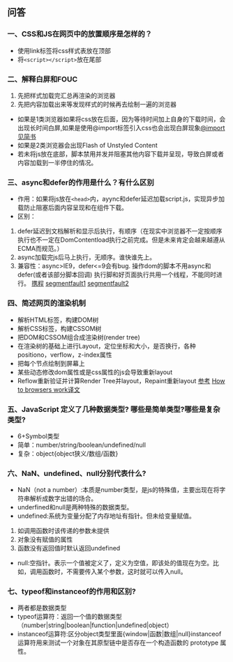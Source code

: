 ## 问答

### 一、CSS和JS在网页中的放置顺序是怎样的？
-  使用link标签将css样式表放在顶部
-  将`<script></script>`放在尾部

### 二、解释白屏和FOUC
1. 先把样式加载完汇总再渲染的浏览器
2. 先把内容加载出来等发现样式的时候再去绘制一遍的浏览器
- 如果是1类浏览器如果将css放在后面，因为等待时间加上自身的下载时间，会出现长时间白屏,如果是使用@import标签引入css也会出现白屏现象[@import见简书](http://www.jianshu.com/p/d35dca8dea3e)
- 如果是2类浏览器会出现Flash of Unstyled Content
- 若未将js放在底部，脚本禁用并发并阻塞其他内容下载并呈现，导致白屏或者内容加载到一半停住的情况。

### 三、async和defer的作用是什么？有什么区别
- 作用：如果将js放在`<head>`内，ayync和defer延迟加载script.js，实现异步加载防止阻塞后面内容呈现和在组件下载。
- 区别：
1. defer延迟到文档解析和显示后执行，有顺序（在现实中浏览器不一定按顺序执行也不一定在DomContentload执行之前完成。但是未来肯定会越来越遵从ECMA而规范。）
2. async加载完js后马上执行，无顺序。谁快谁先上。
3. 兼容性：async>IE9，defer<=9会有bug.
操作dom的脚本不用async和defer(或者该部分脚本回调)
执行脚和好页面执行共用一个线程，不能同时进行。
[携程](http://ued.ctrip.com/blog/script-defer-and-async.html#)
[segmentfault1](https://segmentfault.com/q/1010000000640869)
[segmentfault2](https://segmentfault.com/a/1190000006778717)
### 四、简述网页的渲染机制
- 解析HTML标签，构建DOM树
- 解析CSS标签，构建CSSOM树
- 把DOM和CSSOM组合成渲染树(render tree)
- 在渲染树的基础上进行Layout，定位坐标和大小，是否换行，各种positiono，verflow，z-index属性
- 把每个节点绘制到屏幕上
- 某些动态修改dom属性或是css属性的js会导致重新layout
- Reflow重新验证并计算Render Tree并layout，Repaint重新layout
[参考](http://coolshell.cn/articles/9666.html)
[How to browsers work译文](http://www.cnblogs.com/lhb25/p/how-browsers-work.html#CSS_parsing)
### 五、JavaScript 定义了几种数据类型? 哪些是简单类型?哪些是复杂类型?
- 6+Symbol类型
- 简单：number/string/boolean/undefined/null
- 复杂：object{object狭义/数组/函数}
### 六、NaN、undefined、null分别代表什么?
- NaN（not a number）:本质是number类型，是js的特殊值，主要出现在将字符串解析成数字出错的场合。
- underfined和null是两种特殊的数据类型。
- undefined:系统为变量分配了内存地址有指针。但未给变量赋值。
1. 如调用函数时该传递的参数未提供
2. 对象没有赋值的属性
3. 函数没有返回值时默认返回undefined
- null:空指针。表示一个值被定义了，定义为空值，即该处的值现在为空。比如，调用函数时，不需要传入某个参数，这时就可以传入null。
### 七、typeof和instanceof的作用和区别?
- 两者都是数据类型
- typeof运算符：返回一个值的数据类型（number|string|boolean|function|undefined|object）
- instanceof运算符:区分object类型里面{window|函数|数组|null}instanceof运算符用来测试一个对象在其原型链中是否存在一个构造函数的 prototype 属性。
